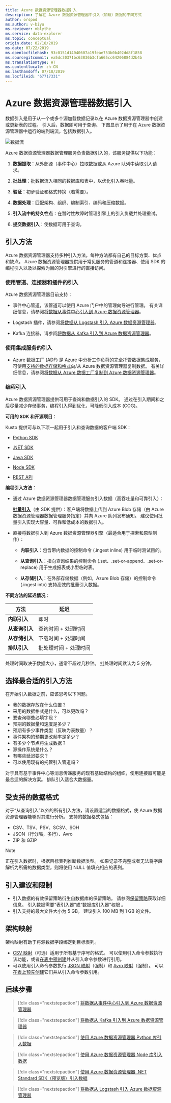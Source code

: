 ```yaml
---
title: Azure 数据资源管理器数据引入
description: 了解在 Azure 数据资源管理器中引入（加载）数据的不同方式
author: orspod
ms.author: v-biyu
ms.reviewer: mblythe
ms.service: data-explorer
ms.topic: conceptual
origin.date: 02/18/2019
ms.date: 07/22/2019
ms.openlocfilehash: 93c0151d14040607a19feae753b0b402dd8f1858
ms.sourcegitcommit: ea5dc30371bc63836b3cfa665cc64206884d2b4b
ms.translationtype: HT
ms.contentlocale: zh-CN
ms.lasthandoff: 07/10/2019
ms.locfileid: "67717331"
---
```

# <a name="azure-data-explorer-data-ingestion"></a>Azure 数据资源管理器数据引入

数据引入是用于从一个或多个源加载数据记录以在 Azure 数据资源管理器中创建或更新表的过程。 引入后，数据即可用于查询。 下图显示了用于在 Azure 数据资源管理器中运行的端到端流，包括数据引入。

![数据流](media/ingest-data-overview/data-flow.png)

Azure 数据资源管理器数据管理服务负责数据引入的，该服务提供以下功能：

1. **数据提取**：从外部源（事件中心）拉取数据或从 Azure 队列中读取引入请求。

1. **批处理**：批数据流入相同的数据库和表中，以优化引入吞吐量。

1. **验证**：初步验证和格式转换（若需要）。

1. **数据处理**：匹配架构、组织、编制索引、编码和压缩数据。

1. **引入流中的持久性点**：在暂时性故障时管理引擎上的引入负载并处理重试。

1. **提交数据引入**：使数据可用于查询。

## <a name="ingestion-methods"></a>引入方法

Azure 数据资源管理器支持多种引入方法，每种方法都有自己的目标方案、优点和缺点。 Azure 数据资源管理器提供用于常见服务的管道和连接器、使用 SDK 的编程引入以及以探索为目的对引擎进行的直接访问。

### <a name="ingestion-using-pipelines-connectors-and-plugins"></a>使用管道、连接器和插件的引入

Azure 数据资源管理器目前支持：


* 事件中心管道，该管道可以使用 Azure 门户中的管理向导进行管理。 有关详细信息，请参阅[将数据从事件中心引入到 Azure 数据资源管理器](ingest-data-event-hub.md)。

* Logstash 插件，请参阅[将数据从 Logstash 引入 Azure 数据资源管理器](ingest-data-logstash.md)。

* Kafka 连接器，请参阅[将数据从 Kafka 引入到 Azure 数据资源管理器](ingest-data-kafka.md)。

### <a name="ingestion-using-integration-services"></a>使用集成服务的引入

* Azure 数据工厂 (ADF) 是 Azure 中分析工作负荷的完全托管数据集成服务，可使用[支持的数据存储和格式](/data-factory/copy-activity-overview#supported-data-stores-and-formats)向/从 Azure 数据资源管理器复制数据。 有关详细信息，请参阅[将数据从 Azure 数据工厂复制到 Azure 数据资源管理器](/data-explorer/data-factory-load-data)。

### <a name="programmatic-ingestion"></a>编程引入

Azure 数据资源管理器提供可用于查询和数据引入的 SDK。 通过在引入期间和之后尽量减少存储事务，编程引入得到优化，可降低引入成本 (COG)。

**可用的 SDK 和开源项目**：

Kusto 提供可与以下项一起用于引入和查询数据的客户端 SDK：

* [Python SDK](https://docs.microsoft.com/zh-cn/azure/kusto/api/python/kusto-python-client-library)

* [.NET SDK](https://docs.microsoft.com/zh-cn/azure/kusto/api/netfx/about-the-sdk)

* [Java SDK](https://docs.microsoft.com/zh-cn/azure/kusto/api/java/kusto-java-client-library)

* [Node SDK](https://docs.microsoft.com/zh-cn/azure/kusto/api/node/kusto-node-client-library)

* [REST API](https://docs.microsoft.com/zh-cn/azure/kusto/api/netfx/kusto-ingest-client-rest)

**编程引入方法**：

* 通过 Azure 数据资源管理器数据管理服务引入数据（高吞吐量和可靠引入）：

    [**批量引入**](https://docs.microsoft.com/zh-cn/azure/kusto/api/netfx/kusto-ingest-queued-ingest-sample)（由 SDK 提供）：客户端将数据上传到 Azure Blob 存储（由 Azure 数据资源管理器数据管理服务指定）并向 Azure 队列发布通知。 建议使用批量引入实现大容量、可靠和低成本的数据引入。

* 直接将数据引入到 Azure 数据资源管理器引擎（最适合用于探索和原型制作）：

  * **内联引入**：包含带内数据的控制命令 (.ingest inline) 用于临时测试目的。

  * **从查询引入**：指向查询结果的控制命令 (.set、.set-or-append、.set-or-replace) 用于生成报表或小型临时表。

  * **从存储引入**：在外部存储数据（例如，Azure Blob 存储）的控制命令 (.ingest into) 支持高效的批量引入数据。

**不同方法的延迟情况**：

| 方法 | 延迟 |
| --- | --- |
| **内联引入** | 即时 |
| **从查询引入** | 查询时间 + 处理时间 |
| **从存储引入** | 下载时间 + 处理时间 |
| **排队引入** | 批处理时间 + 处理时间 |
| |

处理时间取决于数据大小，通常不超过几秒钟。 批处理时间默认为 5 分钟。

## <a name="choosing-the-most-appropriate-ingestion-method"></a>选择最合适的引入方法

在开始引入数据之前，应该思考以下问题。

* 我的数据存放在什么位置？ 
* 采用的数据格式是什么，可以更改吗？ 
* 要查询哪些必填字段？ 
* 预期的数据量和速度是多少？ 
* 预期有多少事件类型（反映为表数量）？ 
* 事件架构的预期更改频率是多少？ 
* 有多少个节点将生成数据？ 
* 源操作系统是什么？ 
* 有哪些延迟要求？ 
* 可以使用现有的托管引入管道吗？ 

对于具有基于事件中心等消息传递服务的现有基础结构的组织，使用连接器可能是最合适的解决方案。 排队引入适合大数据量。

## <a name="supported-data-formats"></a>受支持的数据格式

对于“从查询引入”以外的所有引入方法，请设置适当的数据格式，使 Azure 数据资源管理器能够对其进行分析。 支持的数据格式包括：

* CSV、TSV、PSV、SCSV、SOH
* JSON（行分隔，多行）、Avro
* ZIP 和 GZIP 

> [!NOTE]
> 正在引入数据时，根据目标表列推断数据类型。 如果记录不完整或者无法将字段解析为所需的数据类型，则将使用 NULL 值填充相应的表列。

## <a name="ingestion-recommendations-and-limitations"></a>引入建议和限制

* 引入数据的有效保留策略衍生自数据库的保留策略。 请参阅[保留策略](https://docs.microsoft.com/zh-cn/azure/kusto/concepts/retentionpolicy)获取详细信息。 引入数据需要“表引入器”或“数据库引入器”权限   。
* 引入支持的最大文件大小为 5 GB。 建议引入 100 MB 到 1 GB 的文件。

## <a name="schema-mapping"></a>架构映射

架构映射有助于将源数据字段绑定到目标表列。

* [CSV 映射](https://docs.microsoft.com/zh-cn/azure/kusto/management/mappings?branch=master#csv-mapping)（可选）适用于所有基于序号的格式。 可以使用引入命令参数执行该功能，或者[在表中预创建](https://docs.microsoft.com/zh-cn/azure/kusto/management/tables?branch=master#create-ingestion-mapping)并从引入命令参数进行引用。
* 可以使用引入命令参数执行 [JSON 映射](https://docs.microsoft.com/zh-cn/azure/kusto/management/mappings?branch=master#json-mapping)（强制）和 [Avro 映射](https://docs.microsoft.com/zh-cn/azure/kusto/management/mappings?branch=master#avro-mapping)（强制）。 可以[在表上预先创建](https://docs.microsoft.com/zh-cn/azure/kusto/management/tables#create-ingestion-mapping)它们并从引入命令参数引用。

## <a name="next-steps"></a>后续步骤

> [!div class="nextstepaction"]
> [将数据从事件中心引入到 Azure 数据资源管理器](ingest-data-event-hub.md)


> [!div class="nextstepaction"]
> [将数据从 Kafka 引入到 Azure 数据资源管理器](ingest-data-kafka.md)

> [!div class="nextstepaction"]
> [使用 Azure 数据资源管理器 Python 库引入数据](python-ingest-data.md)

> [!div class="nextstepaction"]
> [使用 Azure 数据资源管理器 Node 库引入数据](node-ingest-data.md)

> [!div class="nextstepaction"]
> [使用 Azure 数据资源管理器 .NET Standard SDK（预览版）引入数据](net-standard-ingest-data.md)

> [!div class="nextstepaction"]
> [将数据从 Logstash 引入 Azure 数据资源管理器](ingest-data-logstash.md)

